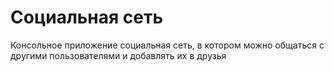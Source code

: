 # Социальная сеть
Консольное приложение социальная сеть, в котором можно общаться с другими пользователями и добавлять их в друзья
